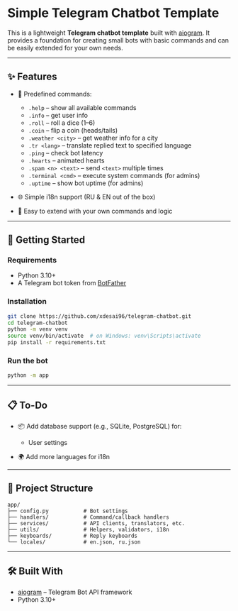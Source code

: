 # Simple Telegram Chatbot Template

This is a lightweight **Telegram chatbot template** built with [aiogram](https://docs.aiogram.dev/).
It provides a foundation for creating small bots with basic commands and can be easily extended for your own needs.

---

## ✨ Features

* 📜 Predefined commands:

  * `.help` – show all available commands
  * `.info` – get user info
  * `.roll` – roll a dice (1–6)
  * `.coin` – flip a coin (heads/tails)
  * `.weather <city>` – get weather info for a city
  * `.tr <lang>` – translate replied text to specified language
  * `.ping` – check bot latency
  * `.hearts` – animated hearts
  * `.spam <n> <text>` – send `<text>` multiple times
  * `.terminal <cmd>` – execute system commands (for admins)
  * `.uptime` – show bot uptime (for admins)
* 🌐 Simple i18n support (RU & EN out of the box)
* 🔌 Easy to extend with your own commands and logic

---

## 🚀 Getting Started

### Requirements

* Python 3.10+
* A Telegram bot token from [BotFather](https://t.me/BotFather)

### Installation

```bash
git clone https://github.com/xdesai96/telegram-chatbot.git
cd telegram-chatbot
python -m venv venv
source venv/bin/activate  # on Windows: venv\Scripts\activate
pip install -r requirements.txt
```

### Run the bot

```bash
python -m app
```

---

## 📋 To-Do

* 📦 Add database support (e.g., SQLite, PostgreSQL) for:

  * User settings
* 🌍 Add more languages for i18n

---

## 📂 Project Structure

```
app/
├── config.py           # Bot settings
├── handlers/           # Command/callback handlers
├── services/           # API clients, translators, etc.
├── utils/              # Helpers, validators, i18n
├── keyboards/          # Reply keyboards
└── locales/            # en.json, ru.json
```

---

## 🛠 Built With

* [aiogram](https://github.com/aiogram/aiogram) – Telegram Bot API framework
* Python 3.10+
